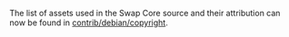 The list of assets used in the Swap Core source and their attribution can now be found in [contrib/debian/copyright](../contrib/debian/copyright).
